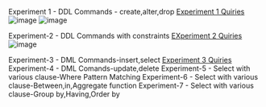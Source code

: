 Experiment 1 - DDL Commands - create,alter,drop
[Experiment 1 Quiries](https://github.com/Saikumar7153/Saikumar-DBMS/blob/main/Experiment%201)
![image](https://user-images.githubusercontent.com/114389272/192608395-81c4367b-bc58-4e47-92ec-c84791c15f70.png)
![image](https://user-images.githubusercontent.com/114389272/192608731-b8fc59e9-3626-4e9d-b2a1-c2930e10a61b.png)

Experiment-2 - DDL Commands with constraints 
[EXperiment 2 Quiries](https://github.com/Saikumar7153/Saikumar-DBMS/blob/main/Experiment%202)
![image](https://user-images.githubusercontent.com/114389272/192609017-34c92204-fdf8-4ed8-8db8-b7a258f5eb19.png)

Experiment-3 - DML Commands-insert,select
[Experiment 3 Quiries]()
Experiment-4 - DML Comands-update,delete
Experiment-5 - Select with various clause-Where Pattern Matching
Experiment-6 - Select with various clause-Between,in,Aggregate function
Experiment-7 - Select with various clause-Group by,Having,Order by
